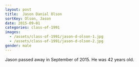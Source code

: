 ```yaml
---
layout: post
title:  Jason Danial Olson
sortKey: Olson, Jason
date: 2015-09-01
categories: class-of-1991
images:
  - /assets/class-of-1991/jason-d-olson-1.jpg
  - /assets/class-of-1991/jason-d-olson-2.jpg
gender: male
---
```

Jason passed away in September of 2015.  He was 42 years old.
